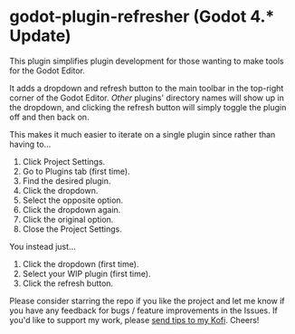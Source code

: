 # godot-plugin-refresher (Godot 4.* Update)

This plugin simplifies plugin development for those wanting to make tools for the Godot Editor.

It adds a dropdown and refresh button to the main toolbar in the top-right corner of the Godot Editor. *Other* plugins' directory names will show up in the dropdown, and clicking the refresh button will simply toggle the plugin off and then back on.

This makes it much easier to iterate on a single plugin since rather than having to...

1. Click Project Settings.
2. Go to Plugins tab (first time).
3. Find the desired plugin.
4. Click the dropdown.
5. Select the opposite option.
6. Click the dropdown again.
7. Click the original option.
8. Close the Project Settings.

You instead just...

1. Click the dropdown (first time).
2. Select your WIP plugin (first time).
3. Click the refresh button.

Please consider starring the repo if you like the project and let me know if you have any feedback for bugs / feature improvements in the Issues. If you'd like to support my work, please [send tips to my Kofi](https://ko-fi.com/willnationsdev). Cheers!

